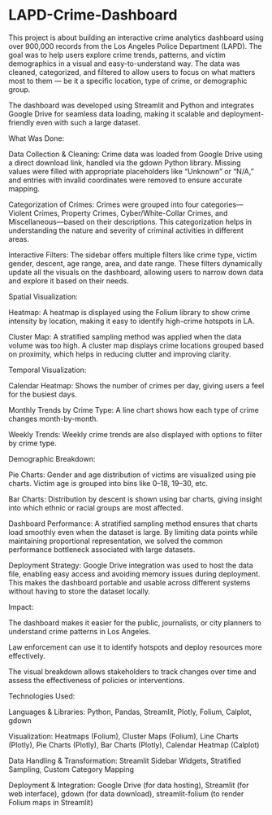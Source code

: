 # LAPD-Crime-Dashboard
This project is about building an interactive crime analytics dashboard using over 900,000 records from the Los Angeles Police Department (LAPD). The goal was to help users explore crime trends, patterns, and victim demographics in a visual and easy-to-understand way. The data was cleaned, categorized, and filtered to allow users to focus on what matters most to them — be it a specific location, type of crime, or demographic group.

The dashboard was developed using Streamlit and Python and integrates Google Drive for seamless data loading, making it scalable and deployment-friendly even with such a large dataset.

What Was Done:

Data Collection & Cleaning: Crime data was loaded from Google Drive using a direct download link, handled via the gdown Python library. Missing values were filled with appropriate placeholders like “Unknown” or “N/A,” and entries with invalid coordinates were removed to ensure accurate mapping.

Categorization of Crimes: Crimes were grouped into four categories—Violent Crimes, Property Crimes, Cyber/White-Collar Crimes, and Miscellaneous—based on their descriptions. This categorization helps in understanding the nature and severity of criminal activities in different areas.

Interactive Filters: The sidebar offers multiple filters like crime type, victim gender, descent, age range, area, and date range. These filters dynamically update all the visuals on the dashboard, allowing users to narrow down data and explore it based on their needs.

Spatial Visualization:

Heatmap: A heatmap is displayed using the Folium library to show crime intensity by location, making it easy to identify high-crime hotspots in LA.

Cluster Map: A stratified sampling method was applied when the data volume was too high. A cluster map displays crime locations grouped based on proximity, which helps in reducing clutter and improving clarity.

Temporal Visualization:

Calendar Heatmap: Shows the number of crimes per day, giving users a feel for the busiest days.

Monthly Trends by Crime Type: A line chart shows how each type of crime changes month-by-month.

Weekly Trends: Weekly crime trends are also displayed with options to filter by crime type.

Demographic Breakdown:

Pie Charts: Gender and age distribution of victims are visualized using pie charts. Victim age is grouped into bins like 0–18, 19–30, etc.

Bar Charts: Distribution by descent is shown using bar charts, giving insight into which ethnic or racial groups are most affected.

Dashboard Performance: A stratified sampling method ensures that charts load smoothly even when the dataset is large. By limiting data points while maintaining proportional representation, we solved the common performance bottleneck associated with large datasets.

Deployment Strategy: Google Drive integration was used to host the data file, enabling easy access and avoiding memory issues during deployment. This makes the dashboard portable and usable across different systems without having to store the dataset locally.

Impact:

The dashboard makes it easier for the public, journalists, or city planners to understand crime patterns in Los Angeles.

Law enforcement can use it to identify hotspots and deploy resources more effectively.

The visual breakdown allows stakeholders to track changes over time and assess the effectiveness of policies or interventions.

Technologies Used:

Languages & Libraries:
Python, Pandas, Streamlit, Plotly, Folium, Calplot, gdown

Visualization:
Heatmaps (Folium), Cluster Maps (Folium), Line Charts (Plotly), Pie Charts (Plotly), Bar Charts (Plotly), Calendar Heatmap (Calplot)

Data Handling & Transformation:
Streamlit Sidebar Widgets, Stratified Sampling, Custom Category Mapping

Deployment & Integration:
Google Drive (for data hosting), Streamlit (for web interface), gdown (for data download), streamlit-folium (to render Folium maps in Streamlit)
